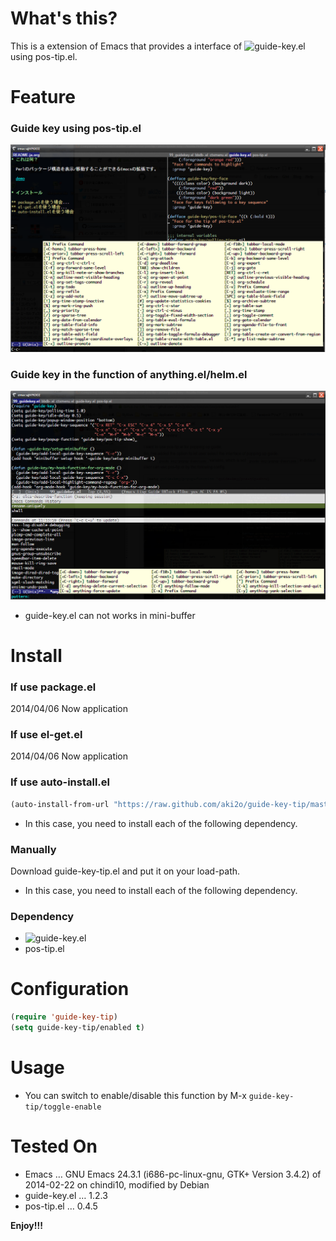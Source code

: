 # What's this?

This is a extension of Emacs that provides a interface of ![guide-key.el](https://github.com/kbkbkbkb1/guide-key) using pos-tip.el.  

# Feature

### Guide key using pos-tip.el

![demo1](image/demo1.png)

### Guide key in the function of anything.el/helm.el

![demo2](image/demo2.png)
-   guide-key.el can not works in mini-buffer

# Install

### If use package.el

2014/04/06 Now application

### If use el-get.el

2014/04/06 Now application

### If use auto-install.el

```lisp
(auto-install-from-url "https://raw.github.com/aki2o/guide-key-tip/master/guide-key-tip.el")
```
-   In this case, you need to install each of the following dependency.

### Manually

Download guide-key-tip.el and put it on your load-path.  
-   In this case, you need to install each of the following dependency.

### Dependency

-   ![guide-key.el](https://github.com/kbkbkbkb1/guide-key)
-   pos-tip.el

# Configuration

```lisp
(require 'guide-key-tip)
(setq guide-key-tip/enabled t)
```

# Usage

-   You can switch to enable/disable this function by M-x `guide-key-tip/toggle-enable`

# Tested On

-   Emacs &#x2026; GNU Emacs 24.3.1 (i686-pc-linux-gnu, GTK+ Version 3.4.2) of 2014-02-22 on chindi10, modified by Debian
-   guide-key.el &#x2026; 1.2.3
-   pos-tip.el &#x2026; 0.4.5

**Enjoy!!!**
